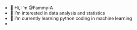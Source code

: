 - 👋 Hi, I’m @Fammy-A
- 👀 I’m interested in data analysis and statistics 
- 🌱 I’m currently learning python coding in machine learning 
- 
  

<!---
Fammy-A/Fammy-A is a ✨ special ✨ repository because its `README.md` (this file) appears on your GitHub profile.
You can click the Preview link to take a look at your changes.
--->
